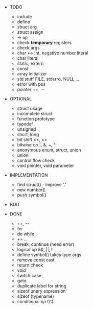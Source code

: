 * TODO
  - include
  - define
  - struct arg
  - struct assign
  - -> op
  - check **temporary** registers
  - check args
  - char <-> int, negative number literal
  - char literal
  - static, extern
  - const
  - array initializer
  - std stuff FILE, stderro, NULL ...
  - error with pos
  - pointer ++, --

* OPTIONAL
  - struct usage
  - incomplete struct
  - function prototype
  - typedef
  - unsigned
  - short, long
  - bit shift <<, >>
  - bitwise op |, &, ~, ^
  - anonymous enum, struct, union
  - union
  - control flow check
  - void pointer, void parameter

* IMPLEMENTATION
  - find struct() - improve '.'
  - new number()
  - push symbol()

* BUG

* DONE
  - ++, --
  - for
  - do while
  - += ...
  - break, continue (need error)
  - logical op &&, ||, !
  - define symbol() takes type args
  - remove const cast
  - return check
  - void
  - switch case
  - goto
  - duplicate label for string
  - sizeof unary expression
  - sizeof (typename)
  - conditional op (?:)
